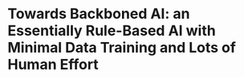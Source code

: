 # Towards Backboned AI: an Essentially Rule-Based AI with Minimal Data Training and Lots of Human Effort
